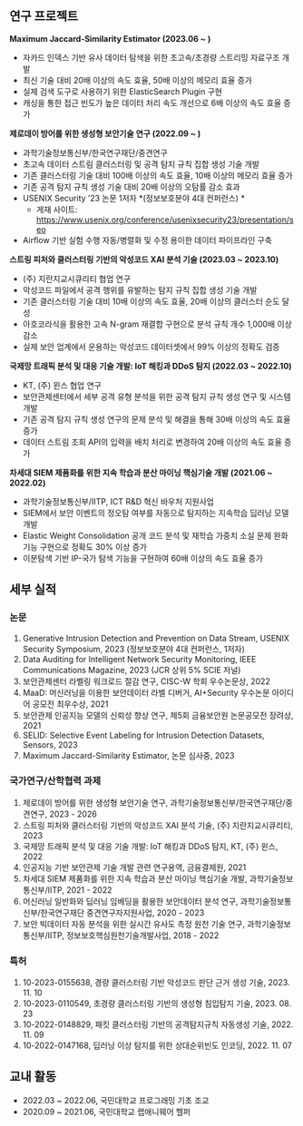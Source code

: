 ## 연구 프로젝트

**Maximum Jaccard-Similarity Estimator (2023.06 ~ )**
-	자카드 인덱스 기반 유사 데이터 탐색을 위한 초고속/초경량 스트리밍 자료구조 개발
-	최신 기술 대비 20배 이상의 속도 효율, 50배 이상의 메모리 효율 증가
-	실제 검색 도구로 사용하기 위한 ElasticSearch Plugin 구현
-	캐싱을 통한 접근 빈도가 높은 데이터 처리 속도 개선으로 6배 이상의 속도 효율 증가

**제로데이 방어를 위한 생성형 보안기술 연구 (2022.09 ~ )**
-	과학기술정보통신부/한국연구재단/중견연구
-	초고속 데이터 스트림 클러스터링 및 공격 탐지 규칙 집합 생성 기술 개발
-	기존 클러스터링 기술 대비 100배 이상의 속도 효율, 10배 이상의 메모리 효율 증가
-	기존 공격 탐지 규칙 생성 기술 대비 20배 이상의 오탐률 감소 효과
-	USENIX Security ’23 논문 1저자 *(정보보호분야 4대 컨퍼런스) *
    -	게재 사이트: https://www.usenix.org/conference/usenixsecurity23/presentation/seo
-	Airflow 기반 실험 수행 자동/병렬화 및 수정 용이한 데이터 파이프라인 구축

**스트링 피처와 클러스터링 기반의 악성코드 XAI 분석 기술 (2023.03 ~ 2023.10)**
-	(주) 지란지교시큐리티 협업 연구
-	악성코드 파일에서 공격 행위를 유발하는 탐지 규칙 집합 생성 기술 개발
-	기존 클러스터링 기술 대비 10배 이상의 속도 효율, 20배 이상의 클러스터 순도 달성
-	아호코라식을 활용한 고속 N-gram 재결합 구현으로 분석 규칙 개수 1,000배 이상 감소
-	실제 보안 업계에서 운용하는 악성코드 데이터셋에서 99% 이상의 정확도 검증

**국제망 트래픽 분석 및 대응 기술 개발: IoT 해킹과 DDoS 탐지 (2022.03 ~ 2022.10)**
-	KT, (주) 윈스 협업 연구
-	보안관제센터에서 세부 공격 유형 분석을 위한 공격 탐지 규칙 생성 연구 및 시스템 개발
-	기존 공격 탐지 규칙 생성 연구의 문제 분석 및 해결을 통해 30배 이상의 속도 효율 증가
-	데이터 스트림 조회 API의 입력을 배치 처리로 변경하여 20배 이상의 속도 효율 증가

**차세대 SIEM 제품화를 위한 지속 학습과 분산 마이닝 핵심기술 개발 (2021.06 ~ 2022.02)**
-	과학기술정보통신부/IITP, ICT R&D 혁신 바우처 지원사업
-	SIEM에서 보안 이벤트의 정오탐 여부를 자동으로 탐지하는 지속학습 딥러닝 모델 개발
-	Elastic Weight Consolidation 공개 코드 분석 및 재학습 가중치 소실 문제 완화 기능 구현으로 정확도 30% 이상 증가
-	이분탐색 기반 IP-국가 탐색 기능을 구현하여 60배 이상의 속도 효율 증가

## 세부 실적

### 논문
1.	Generative Intrusion Detection and Prevention on Data Stream, USENIX Security Symposium, 2023 (정보보호분야 4대 컨퍼런스, 1저자)
2.	Data Auditing for Intelligent Network Security Monitoring, IEEE Communications Magazine, 2023 (JCR 상위 5% SCIE 저널)
3.	보안관제센터 라벨링 워크로드 절감 연구, CISC-W 학회 우수논문상, 2022
4.	MaaD: 머신러닝을 이용한 보안데이터 라벨 디버거, AI+Security 우수논문 아이디어 공모전 최우수상, 2021
5.	보안관제 인공지능 모델의 신뢰성 향상 연구, 제5회 금융보안원 논문공모전 장려상, 2021
6.	SELID: Selective Event Labeling for Intrusion Detection Datasets, Sensors, 2023
7.	Maximum Jaccard-Similarity Estimator, 논문 심사중, 2023

### 국가연구/산학협력 과제
1.	제로데이 방어를 위한 생성형 보안기술 연구, 과학기술정보통신부/한국연구재단/중견연구, 2023 - 2026
2.	스트링 피처와 클러스터링 기반의 악성코드 XAI 분석 기술, (주) 지란지교시큐리티, 2023
3.	국제망 트래픽 분석 및 대응 기술 개발: IoT 해킹과 DDoS 탐지, KT, (주) 윈스, 2022
4.	인공지능 기반 보안관제 기술 개발 관련 연구용역, 금융결제원, 2021
5.	차세대 SIEM 제품화를 위한 지속 학습과 분산 마이닝 핵심기술 개발, 과학기술정보통신부/IITP, 2021 - 2022
6.	머신러닝 일반화와 딥러닝 임베딩을 활용한 보안데이터 분석 연구, 과학기술정보통신부/한국연구재단 중견연구자지원사업, 2020 - 2023
7.	보안 빅데이터 자동 분석을 위한 실시간 유사도 측정 원천 기술 연구, 과학기술정보통신부/IITP, 정보보호핵심원천기술개발사업, 2018 - 2022

### 특허
1.	10-2023-0155638, 경량 클러스터링 기반 악성코드 판단 근거 생성 기술, 2023. 11. 10
2.	10-2023-0110549, 초경량 클러스터링 기반의 생성형 침입탐지 기술, 2023. 08. 23
3.	10-2022-0148829, 패킷 클러스터링 기반의 공격탐지규칙 자동생성 기술, 2022. 11. 09
4.	10-2022-0147168, 딥러닝 이상 탐지를 위한 상대순위빈도 인코딩, 2022. 11. 07

## 교내 활동
- 2022.03 ~ 2022.06,	국민대학교 프로그래밍 기초 조교
- 2020.09 ~ 2021.06,	국민대학교 랩애니웨어 헬퍼
